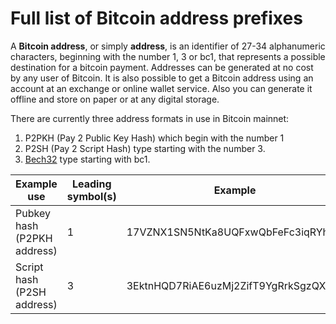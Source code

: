 # Full list of Bitcoin address prefixes

A __Bitcoin address__, or simply __address__, is an identifier of 27-34 alphanumeric characters, beginning with the number 1, 3 or bc1, that represents a possible destination for a bitcoin payment. Addresses can be generated at no cost by any user of Bitcoin. It is also possible to get a Bitcoin address using an account at an exchange or online wallet service. Also you can generate it offline and store on paper or at any digital storage.

There are currently three address formats in use in Bitcoin mainnet:

1. P2PKH (Pay 2 Public Key Hash) which begin with the number 1
2. P2SH (Pay 2 Script Hash) type starting with the number 3.
3. [Bech32](https://en.bitcoin.it/wiki/Bech32) type starting with bc1.

Example use | Leading symbol(s) | Example
----------- | ----------------- | -------
Pubkey hash (P2PKH address) | 1 | 17VZNX1SN5NtKa8UQFxwQbFeFc3iqRYhem
Script hash (P2SH address) | 3 | 3EktnHQD7RiAE6uzMj2ZifT9YgRrkSgzQX
